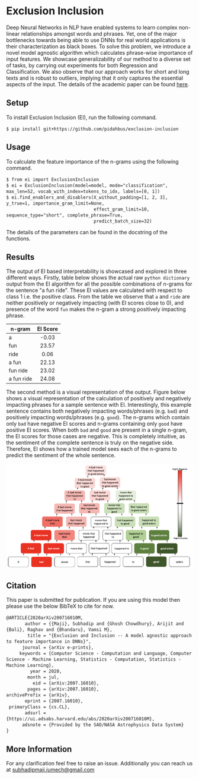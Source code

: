 # Exclusion Inclusion
Deep Neural Networks in NLP have enabled systems to learn complex non-linear relationships amongst words and phrases. 
Yet, one of the major bottlenecks towards being able to use DNNs for real world applications is their characterization 
as black boxes. To solve this problem, we introduce a novel model agnostic algorithm which calculates phrase-wise 
importance of input features. We showcase generalizability of our method to a diverse set of tasks, by carrying out 
experiments for both Regression and Classification. We also observe that our approach works for short and long texts 
and is robust to outliers, implying that it only captures the essential aspects of the input. The details of the 
academic paper can be found [here](https://arxiv.org/abs/2007.16010).

## Setup 
To install Exclusion Inclusion (EI), run the following command.

```
$ pip install git+https://github.com/pidahbus/exclusion-inclusion
```

## Usage
To calculate the feature importance of the n-grams using the following command.

```
$ from ei import ExclusionInclusion
$ ei = ExclusionInclusion(model=model, mode="classification", max_len=52, vocab_with_index=tokens_to_idx, labels=[0, 1])
$ ei.find_enablers_and_disablers(X_without_padding=[1, 2, 3], y_true=1, importance_gram_limit=None, 
                                 effect_gram_limit=10, sequence_type="short", complete_phrase=True, 
                                 predict_batch_size=32)               
```

The details of the parameters can be found in the docstring of the functions. 

## Results
The output of EI based interpretability is showcased and explored in three different ways. Firstly, table 
below shows the actual raw `python dictionary` output from the EI algorithm for all the possible combinations of 
n-grams for the sentence "a fun ride". These EI values are calculated with respect to class 1 i.e. the positive class. 
From the table we observe that `a` and `ride` are neither positively or negatively impacting (with EI scores close to 
0), and presence of the word `fun` makes the n-gram a strong positively impacting phrase. 

| n-gram | EI Score |  
| ------ | :------: |
|a | -0.03 | 
|fun| 23.57 |  
|ride | 0.06 |  
|a fun | 22.13 | 
|fun ride| 23.02 |
|a fun ride| 24.08 |

The second method is a visual representation of the output. Figure below shows a visual representation 
of the calculation of positively and negatively impacting phrases for a sample sentence with EI. Interestingly, 
this example sentence contains both negatively impacting words/phrases (e.g. `bad`) and positively impacting 
words/phrases (e.g. `good`). The n-grams which contain only `bad` have negative EI scores and n-grams containing 
only `good` have positive EI scores. When both `bad` and `good` are present in a single n-gram, the EI scores for 
those cases are negative. This is completely intuitive, as the sentiment of the complete sentence is truly on the 
negative side. Therefore, EI shows how a trained model sees each of the n-grams to predict the sentiment of the whole 
sentence.

![](./images/ei_example_2.png)

## Citation
This paper is submitted for publication. If you are using this model then please use the below BibTeX to cite for now.

```
@ARTICLE{2020arXiv200716010M,
       author = {{Maji}, Subhadip and {Ghosh Chowdhury}, Arijit and {Bali}, Raghav and {Bhandaru}, Vamsi M},
        title = "{Exclusion and Inclusion -- A model agnostic approach to feature importance in DNNs}",
      journal = {arXiv e-prints},
     keywords = {Computer Science - Computation and Language, Computer Science - Machine Learning, Statistics - Computation, Statistics - Machine Learning},
         year = 2020,
        month = jul,
          eid = {arXiv:2007.16010},
        pages = {arXiv:2007.16010},
archivePrefix = {arXiv},
       eprint = {2007.16010},
 primaryClass = {cs.CL},
       adsurl = {https://ui.adsabs.harvard.edu/abs/2020arXiv200716010M},
      adsnote = {Provided by the SAO/NASA Astrophysics Data System}
}
```

## More Information
For any clarification feel free to raise an issue. Additionally you can reach us at subhadipmaji.jumech@gmail.com

